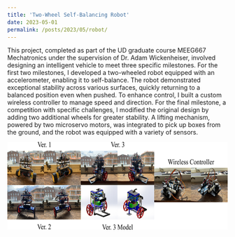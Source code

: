 ```yaml
---
title: 'Two-Wheel Self-Balancing Robot'
date: 2023-05-01
permalink: /posts/2023/05/robot/
---
```


This project, completed as part of the UD graduate course MEEG667 Mechatronics under the supervision of Dr. Adam Wickenheiser, involved designing an intelligent vehicle to meet three specific milestones. For the first two milestones, I developed a two-wheeled robot equipped with an accelerometer, enabling it to self-balance. The robot demonstrated exceptional stability across various surfaces, quickly returning to a balanced position even when pushed. To enhance control, I built a custom wireless controller to manage speed and direction. For the final milestone, a competition with specific challenges, I modified the original design by adding two additional wheels for greater stability. A lifting mechanism, powered by two microservo motors, was integrated to pick up boxes from the ground, and the robot was equipped with a variety of sensors.
<div style="display: flex; align-items: center;">
  <img src='/images/robot.png' style="height: 200px;">
</div>
